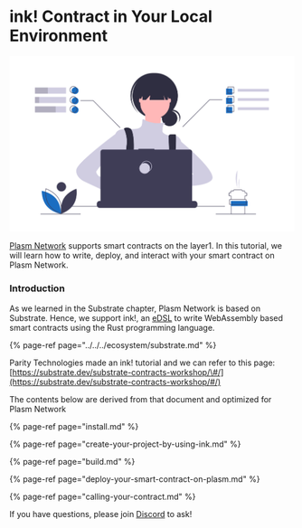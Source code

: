 # ink! Contract in Your Local Environment

![](../../../.gitbook/assets/undraw_dev_focus_b9xo-1-.png)

[Plasm Network](https://www.plasmnet.io/) supports smart contracts on the layer1. In this tutorial,  we will learn how to write, deploy, and interact with your smart contract on Plasm Network.

### Introduction

As we learned in the Substrate chapter,  Plasm Network is based on Substrate. Hence, we support ink!, an [eDSL](https://wiki.haskell.org/Embedded_domain_specific_language) to write WebAssembly based smart contracts using the Rust programming language. 

{% page-ref page="../../../ecosystem/substrate.md" %}

Parity Technologies made an ink! tutorial and we can refer to this page: [https://substrate.dev/substrate-contracts-workshop/\#/](https://substrate.dev/substrate-contracts-workshop/#/)

 The contents below are derived from that document and optimized for Plasm Network 

{% page-ref page="install.md" %}

{% page-ref page="create-your-project-by-using-ink.md" %}

{% page-ref page="build.md" %}

{% page-ref page="deploy-your-smart-contract-on-plasm.md" %}

{% page-ref page="calling-your-contract.md" %}

If you have questions, please join [Discord](https://discord.gg/kH3Njpr) to ask!

